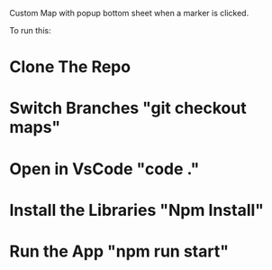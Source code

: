 Custom Map with popup bottom sheet
when a marker is clicked.


To run this:

# Clone The Repo
# Switch Branches "git checkout maps"
# Open in VsCode "code ."
# Install the Libraries "Npm Install"
# Run the App "npm run start"
